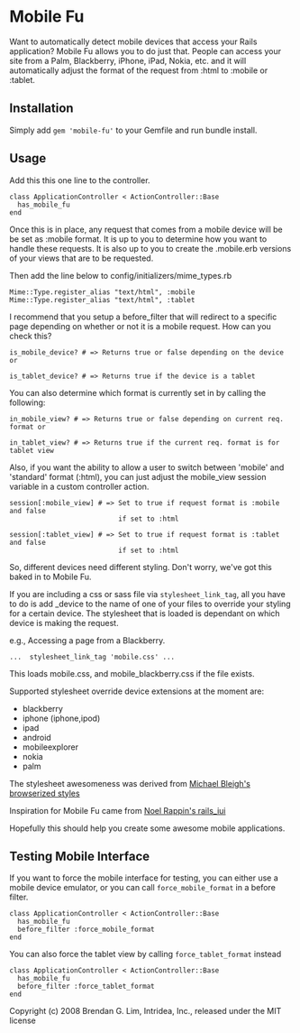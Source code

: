 Mobile Fu
=========

Want to automatically detect mobile devices that access your Rails application?
Mobile Fu allows you to do just that.  People can access your site from a Palm,
Blackberry, iPhone, iPad, Nokia, etc. and it will automatically adjust the format
of the request from :html to :mobile or :tablet.

Installation
------------

Simply add `gem 'mobile-fu'` to your Gemfile and run bundle install.

Usage
-----

Add this this one line to the controller.

    class ApplicationController < ActionController::Base
      has_mobile_fu
    end

Once this is in place, any request that comes from a mobile device will be be
set as :mobile format.  It is up to you to determine how you want to handle
these requests.  It is also up to you to create the .mobile.erb versions of
your views that are to be requested.

Then add the line below to config/initializers/mime_types.rb

    Mime::Type.register_alias "text/html", :mobile
    Mime::Type.register_alias "text/html", :tablet

I recommend that you setup a before_filter that will redirect to a specific page
depending on whether or not it is a mobile request.  How can you check this?

    is_mobile_device? # => Returns true or false depending on the device or

    is_tablet_device? # => Returns true if the device is a tablet

You can also determine which format is currently set in by calling the following:

    in_mobile_view? # => Returns true or false depending on current req. format or

    in_tablet_view? # => Returns true if the current req. format is for tablet view

Also, if you want the ability to allow a user to switch between 'mobile' and
'standard' format (:html), you can just adjust the mobile_view session variable
in a custom controller action.

    session[:mobile_view] # => Set to true if request format is :mobile and false
                               if set to :html

    session[:tablet_view] # => Set to true if request format is :tablet and false
                               if set to :html

So, different devices need different styling.  Don't worry, we've got this
baked in to Mobile Fu.

If you are including a css or sass file via `stylesheet_link_tag`, all you have
to do is add _device to the name of one of your files to override your styling
for a certain device.  The stylesheet that is loaded is dependant on which device
is making the request.

  e.g., Accessing a page from a Blackberry.

    ...  stylesheet_link_tag 'mobile.css' ...

  This loads mobile.css, and mobile_blackberry.css if the file exists.

Supported stylesheet override device extensions at the moment are:

  * blackberry
  * iphone (iphone,ipod)
  * ipad
  * android
  * mobileexplorer
  * nokia
  * palm

The stylesheet awesomeness was derived from [Michael Bleigh's browserized styles](http://www.intridea.com/2007/12/9/announcing-browserized-styles)

Inspiration for Mobile Fu came from [Noel Rappin's rails_iui](http://blogs.pathf.com/agileajax/2008/05/rails-developme.html)

Hopefully this should help you create some awesome mobile applications.

Testing Mobile Interface
------------------------

If you want to force the mobile interface for testing, you can either use a
mobile device emulator, or you can call `force_mobile_format` in a before filter.

    class ApplicationController < ActionController::Base
      has_mobile_fu
      before_filter :force_mobile_format
    end

You can also force the tablet view by calling `force_tablet_format` instead

    class ApplicationController < ActionController::Base
      has_mobile_fu
      before_filter :force_tablet_format
    end

Copyright (c) 2008 Brendan G. Lim, Intridea, Inc., released under the MIT license
